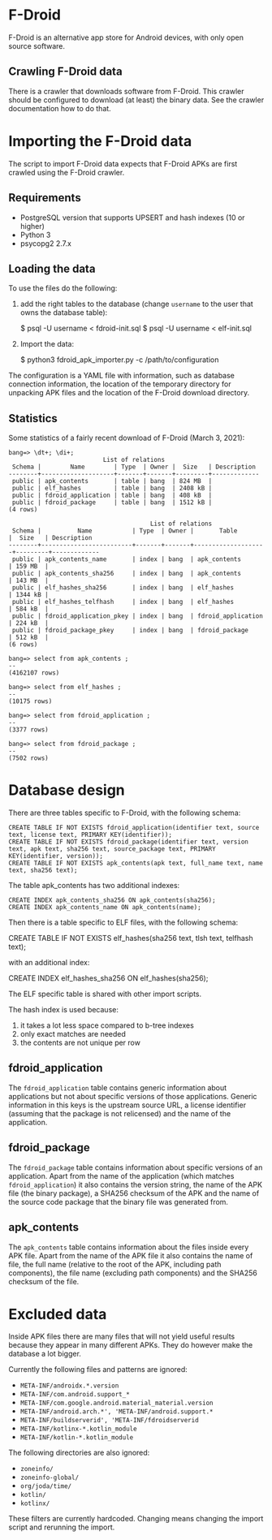 # F-Droid

F-Droid is an alternative app store for Android devices, with only open source
software.

## Crawling F-Droid data

There is a crawler that downloads software from F-Droid. This crawler should
be configured to download (at least) the binary data. See the crawler
documentation how to do that.

# Importing the F-Droid data

The script to import F-Droid data expects that F-Droid APKs are first
crawled using the F-Droid crawler.

## Requirements

* PostgreSQL version that supports UPSERT and hash indexes (10 or higher)
* Python 3
* psycopg2 2.7.x

## Loading the data

To use the files do the following:

1. add the right tables to the database (change `username` to the user that owns
the database table):

    $ psql -U username < fdroid-init.sql
    $ psql -U username < elf-init.sql

2. Import the data:

    $ python3 fdroid_apk_importer.py -c /path/to/configuration

The configuration is a YAML file with information, such as database connection
information, the location of the temporary directory for unpacking APK
files and the location of the F-Droid download directory.

## Statistics

Some statistics of a fairly recent download of F-Droid (March 3, 2021):

    bang=> \dt+; \di+;
                              List of relations
     Schema |        Name        | Type  | Owner |  Size   | Description
    --------+--------------------+-------+-------+---------+-------------
     public | apk_contents       | table | bang  | 824 MB  |
     public | elf_hashes         | table | bang  | 2408 kB |
     public | fdroid_application | table | bang  | 408 kB  |
     public | fdroid_package     | table | bang  | 1512 kB |
    (4 rows)

                                           List of relations
     Schema |          Name           | Type  | Owner |       Table        |  Size   | Description
    --------+-------------------------+-------+-------+--------------------+---------+-------------
     public | apk_contents_name       | index | bang  | apk_contents       | 159 MB  |
     public | apk_contents_sha256     | index | bang  | apk_contents       | 143 MB  |
     public | elf_hashes_sha256       | index | bang  | elf_hashes         | 1344 kB |
     public | elf_hashes_telfhash     | index | bang  | elf_hashes         | 584 kB  |
     public | fdroid_application_pkey | index | bang  | fdroid_application | 224 kB  |
     public | fdroid_package_pkey     | index | bang  | fdroid_package     | 512 kB  |
    (6 rows)

    bang=> select from apk_contents ;
    --
    (4162107 rows)

    bang=> select from elf_hashes ;
    --
    (10175 rows)

    bang=> select from fdroid_application ;
    --
    (3377 rows)

    bang=> select from fdroid_package ;
    --
    (7502 rows)

# Database design

There are three tables specific to F-Droid, with the following schema:

    CREATE TABLE IF NOT EXISTS fdroid_application(identifier text, source text, license text, PRIMARY KEY(identifier));
    CREATE TABLE IF NOT EXISTS fdroid_package(identifier text, version text, apk text, sha256 text, source_package text, PRIMARY KEY(identifier, version));
    CREATE TABLE IF NOT EXISTS apk_contents(apk text, full_name text, name text, sha256 text);

The table apk_contents has two additional indexes:

    CREATE INDEX apk_contents_sha256 ON apk_contents(sha256);
    CREATE INDEX apk_contents_name ON apk_contents(name);

Then there is a table specific to ELF files, with the following schema:

   CREATE TABLE IF NOT EXISTS elf_hashes(sha256 text, tlsh text, telfhash text);

with an additional index:

   CREATE INDEX elf_hashes_sha256 ON elf_hashes(sha256);

The ELF specific table is shared with other import scripts.

The hash index is used because:

1. it takes a lot less space compared to b-tree indexes
2. only exact matches are needed
3. the contents are not unique per row

## fdroid_application

The `fdroid_application` table contains generic information about applications
but not about specific versions of those applications. Generic information in
this keys is the upstream source URL, a license identifier (assuming that the
package is not relicensed) and the name of the application.

## fdroid_package

The `fdroid_package` table contains information about specific versions of
an application. Apart from the name of the application (which matches
`fdroid_application`) it also contains the version string, the name of the
APK file (the binary package), a SHA256 checksum of the APK and the name of
the source code package that the binary file was generated from.

## apk_contents

The `apk_contents` table contains information about the files inside every
APK file. Apart from the name of the APK file it also contains the name of
file, the full name (relative to the root of the APK, including path
components), the file name (excluding path components) and the SHA256 checksum
of the file.

# Excluded data

Inside APK files there are many files that will not yield useful results
because they appear in many different APKs. They do however make the database
a lot bigger.

Currently the following files and patterns are ignored:

* `META-INF/androidx.*.version`
* `META-INF/com.android.support_*`
* `META-INF/com.google.android.material_material.version`
* `META-INF/android.arch.*', 'META-INF/android.support.*`
* `META-INF/buildserverid', 'META-INF/fdroidserverid`
* `META-INF/kotlinx-*.kotlin_module`
* `META-INF/kotlin-*.kotlin_module`

The following directories are also ignored:

* `zoneinfo/`
* `zoneinfo-global/`
* `org/joda/time/`
* `kotlin/`
* `kotlinx/`

These filters are currently hardcoded. Changing means changing the import
script and rerunning the import.
